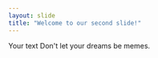 ```yaml
---
layout: slide
title: "Welcome to our second slide!"
---
```

Your text
Don't let your dreams be memes.